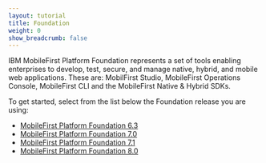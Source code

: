 ```yaml
---
layout: tutorial
title: Foundation
weight: 0
show_breadcrumb: false
---
```

IBM MobileFirst Platform Foundation represents a set of tools enabling enterprises to develop, test, secure, and manage native, hybrid, and mobile web applications. These are: MobilFirst Studio, MobileFirst Operations Console, MobileFirst CLI and the MobileFirst Native &amp; Hybrid SDKs.

To get started, select from the list below the Foundation release you are using:

* [MobileFirst Platform Foundation 6.3]({{site.baseurl}}/tutorials/en/foundation/6.3/getting-started-all-tutorials-6-3/)
* [MobileFirst Platform Foundation 7.0]({{site.baseurl}}/tutorials/en/foundation/7.0/getting-started-all-tutorials-7-0/)
* [MobileFirst Platform Foundation 7.1]({{site.baseurl}}/tutorials/en/foundation/7.1/getting-started-7-1/all-tutorials/)
* [MobileFirst Platform Foundation 8.0]({{site.baseurl}}/tutorials/en/foundation/8.0/all-tutorials/)
